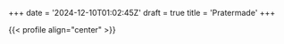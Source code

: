 +++
date = '2024-12-10T01:02:45Z'
draft = true
title = 'Pratermade'
+++

{{< profile align="center" >}}
